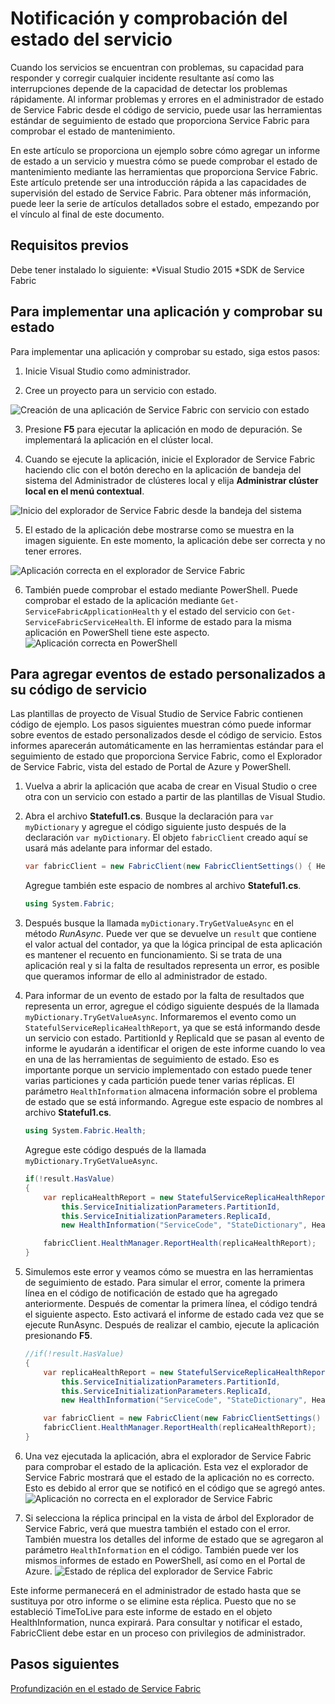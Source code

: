 <properties
   pageTitle="Notificación y comprobación del estado con Azure Service Fabric | Microsoft Azure"
   description="Conozca cómo se pueden enviar informes de estado desde el código de servicio y comprobar el estado del servicio mediante las herramientas de supervisión de estado que proporciona Azure Service Fabric."
   services="service-fabric"
   documentationCenter=".net"
   authors="kunaldsingh"
   manager="timlt"
   editor=""/>

<tags
   ms.service="service-fabric"
   ms.devlang="dotnet"
   ms.topic="article"
   ms.tgt_pltfrm="NA"
   ms.workload="NA"
   ms.date="02/12/2016"
   ms.author="toddabel"/>


# Notificación y comprobación del estado del servicio
Cuando los servicios se encuentran con problemas, su capacidad para responder y corregir cualquier incidente resultante así como las interrupciones depende de la capacidad de detectar los problemas rápidamente. Al informar problemas y errores en el administrador de estado de Service Fabric desde el código de servicio, puede usar las herramientas estándar de seguimiento de estado que proporciona Service Fabric para comprobar el estado de mantenimiento.

En este artículo se proporciona un ejemplo sobre cómo agregar un informe de estado a un servicio y muestra cómo se puede comprobar el estado de mantenimiento mediante las herramientas que proporciona Service Fabric. Este artículo pretende ser una introducción rápida a las capacidades de supervisión del estado de Service Fabric. Para obtener más información, puede leer la serie de artículos detallados sobre el estado, empezando por el vínculo al final de este documento.

## Requisitos previos
Debe tener instalado lo siguiente: *Visual Studio 2015 *SDK de Service Fabric

## Para implementar una aplicación y comprobar su estado
Para implementar una aplicación y comprobar su estado, siga estos pasos:

1. Inicie Visual Studio como administrador.

2. Cree un proyecto para un servicio con estado.

  ![Creación de una aplicación de Service Fabric con servicio con estado](./media/service-fabric-diagnostics-how-to-report-and-check-service-health/create-stateful-service-application-dialog.png)

3. Presione **F5** para ejecutar la aplicación en modo de depuración. Se implementará la aplicación en el clúster local.

4. Cuando se ejecute la aplicación, inicie el Explorador de Service Fabric haciendo clic con el botón derecho en la aplicación de bandeja del sistema del Administrador de clústeres local y elija **Administrar clúster local en el menú contextual**.

![Inicio del explorador de Service Fabric desde la bandeja del sistema](./media/service-fabric-diagnostics-how-to-report-and-check-service-health/LaunchSFX.png)

5. El estado de la aplicación debe mostrarse como se muestra en la imagen siguiente. En este momento, la aplicación debe ser correcta y no tener errores.

  ![Aplicación correcta en el explorador de Service Fabric](./media/service-fabric-diagnostics-how-to-report-and-check-service-health/sfx-healthy-app.png)

6. También puede comprobar el estado mediante PowerShell. Puede comprobar el estado de la aplicación mediante ```Get-ServiceFabricApplicationHealth``` y el estado del servicio con ```Get-ServiceFabricServiceHealth```. El informe de estado para la misma aplicación en PowerShell tiene este aspecto. ![Aplicación correcta en PowerShell](./media/service-fabric-diagnostics-how-to-report-and-check-service-health/ps-healthy-app-report.png)

## Para agregar eventos de estado personalizados a su código de servicio
Las plantillas de proyecto de Visual Studio de Service Fabric contienen código de ejemplo. Los pasos siguientes muestran cómo puede informar sobre eventos de estado personalizados desde el código de servicio. Estos informes aparecerán automáticamente en las herramientas estándar para el seguimiento de estado que proporciona Service Fabric, como el Explorador de Service Fabric, vista del estado de Portal de Azure y PowerShell.

1. Vuelva a abrir la aplicación que acaba de crear en Visual Studio o cree otra con un servicio con estado a partir de las plantillas de Visual Studio.
2. Abra el archivo **Stateful1.cs**. Busque la declaración para `var myDictionary` y agregue el código siguiente justo después de la declaración `var myDictionary`. El objeto `fabricClient` creado aquí se usará más adelante para informar del estado.

    ```csharp
    var fabricClient = new FabricClient(new FabricClientSettings() { HealthReportSendInterval = TimeSpan.FromSeconds(0) });
    ```

    Agregue también este espacio de nombres al archivo **Stateful1.cs**.

    ```csharp
    using System.Fabric;
    ```

4. Después busque la llamada `myDictionary.TryGetValueAsync` en el método *RunAsync*. Puede ver que se devuelve un `result` que contiene el valor actual del contador, ya que la lógica principal de esta aplicación es mantener el recuento en funcionamiento. Si se trata de una aplicación real y si la falta de resultados representa un error, es posible que queramos informar de ello al administrador de estado.
5. Para informar de un evento de estado por la falta de resultados que representa un error, agregue el código siguiente después de la llamada `myDictionary.TryGetValueAsync`. Informaremos el evento como un `StatefulServiceReplicaHealthReport`, ya que se está informando desde un servicio con estado. PartitionId y ReplicaId que se pasan al evento de informe le ayudarán a identificar el origen de este informe cuando lo vea en una de las herramientas de seguimiento de estado. Eso es importante porque un servicio implementado con estado puede tener varias particiones y cada partición puede tener varias réplicas. El parámetro `HealthInformation` almacena información sobre el problema de estado que se está informando. Agregue este espacio de nombres al archivo **Stateful1.cs**.

    ```csharp
    using System.Fabric.Health;
    ```

    Agregue este código después de la llamada `myDictionary.TryGetValueAsync`.

    ```csharp
    if(!result.HasValue)
    {
        var replicaHealthReport = new StatefulServiceReplicaHealthReport(
            this.ServiceInitializationParameters.PartitionId,
            this.ServiceInitializationParameters.ReplicaId,
            new HealthInformation("ServiceCode", "StateDictionary", HealthState.Error));

        fabricClient.HealthManager.ReportHealth(replicaHealthReport);
    }
    ```

5. Simulemos este error y veamos cómo se muestra en las herramientas de seguimiento de estado. Para simular el error, comente la primera línea en el código de notificación de estado que ha agregado anteriormente. Después de comentar la primera línea, el código tendrá el siguiente aspecto. Esto activará el informe de estado cada vez que se ejecute RunAsync. Después de realizar el cambio, ejecute la aplicación presionando **F5**.

    ```csharp
    //if(!result.HasValue)
    {
        var replicaHealthReport = new StatefulServiceReplicaHealthReport(
            this.ServiceInitializationParameters.PartitionId,
            this.ServiceInitializationParameters.ReplicaId,
            new HealthInformation("ServiceCode", "StateDictionary", HealthState.Error));

        var fabricClient = new FabricClient(new FabricClientSettings() { HealthReportSendInterval = TimeSpan.FromSeconds(0) });
        fabricClient.HealthManager.ReportHealth(replicaHealthReport);
    }
    ```

6. Una vez ejecutada la aplicación, abra el explorador de Service Fabric para comprobar el estado de la aplicación. Esta vez el explorador de Service Fabric mostrará que el estado de la aplicación no es correcto. Esto es debido al error que se notificó en el código que se agregó antes. ![Aplicación no correcta en el explorador de Service Fabric](./media/service-fabric-diagnostics-how-to-report-and-check-service-health/sfx-unhealthy-app.png)

7. Si selecciona la réplica principal en la vista de árbol del Explorador de Service Fabric, verá que muestra también el estado con el error. También muestra los detalles del informe de estado que se agregaron al parámetro `HealthInformation` en el código. También puede ver los mismos informes de estado en PowerShell, así como en el Portal de Azure. ![Estado de réplica del explorador de Service Fabric](./media/service-fabric-diagnostics-how-to-report-and-check-service-health/replica-health-error-report-sfx.png)

Este informe permanecerá en el administrador de estado hasta que se sustituya por otro informe o se elimine esta réplica. Puesto que no se estableció TimeToLive para este informe de estado en el objeto HealthInformation, nunca expirará. Para consultar y notificar el estado, FabricClient debe estar en un proceso con privilegios de administrador.

## Pasos siguientes
[Profundización en el estado de Service Fabric](service-fabric-health-introduction.md)

<!---HONumber=AcomDC_0224_2016-->
